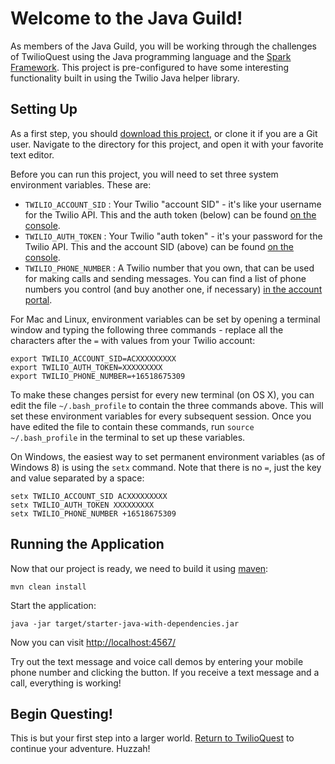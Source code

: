 # Welcome to the Java Guild!

As members of the Java Guild, you will be working through the challenges of TwilioQuest using the Java programming language and the [Spark Framework](http://sparkjava.com/).  This project is pre-configured to have some interesting functionality built in using the Twilio Java helper library.

## Setting Up

As a first step, you should [download this project](https://github.com/twilio/starter-java), or clone it if you are a Git user.  Navigate to the directory for this project, and open it with your favorite text editor.

Before you can run this project, you will need to set three system environment variables.  These are:

* `TWILIO_ACCOUNT_SID` : Your Twilio "account SID" - it's like your username for the Twilio API.  This and the auth token (below) can be found [on the console](https://www.twilio.com/console).
* `TWILIO_AUTH_TOKEN` : Your Twilio "auth token" - it's your password for the Twilio API.  This and the account SID (above) can be found [on the console](https://www.twilio.com/console).
* `TWILIO_PHONE_NUMBER` : A Twilio number that you own, that can be used for making calls and sending messages.  You can find a list of phone numbers you control (and buy another one, if necessary) [in the account portal](https://www.twilio.com/console/phone-numbers/incoming).

For Mac and Linux, environment variables can be set by opening a terminal window and typing the following three commands - replace all the characters after the `=` with values from your Twilio account:

    export TWILIO_ACCOUNT_SID=ACXXXXXXXXX
    export TWILIO_AUTH_TOKEN=XXXXXXXXX
    export TWILIO_PHONE_NUMBER=+16518675309

To make these changes persist for every new terminal (on OS X), you can edit the file `~/.bash_profile` to contain the three commands above.  This will set these environment variables for every subsequent session. Once you have edited the file to contain these commands, run `source ~/.bash_profile` in the terminal to set up these variables.

On Windows, the easiest way to set permanent environment variables (as of Windows 8) is using the `setx` command.  Note that there is no `=`, just the key and value separated by a space:

    setx TWILIO_ACCOUNT_SID ACXXXXXXXXX
    setx TWILIO_AUTH_TOKEN XXXXXXXXX
    setx TWILIO_PHONE_NUMBER +16518675309

## Running the Application
Now that our project is ready, we need to build it using [maven](https://maven.apache.org/):

```
mvn clean install
```

Start the application:
```
java -jar target/starter-java-with-dependencies.jar 
```

Now you can visit [http://localhost:4567/](http://localhost:4567)

Try out the text message and voice call demos by entering your mobile phone number and clicking the button.  If you receive a text message and a call, everything is working!

## Begin Questing!
This is but your first step into a larger world.  [Return to TwilioQuest](http://quest.twilio.com) to continue your adventure.  Huzzah!